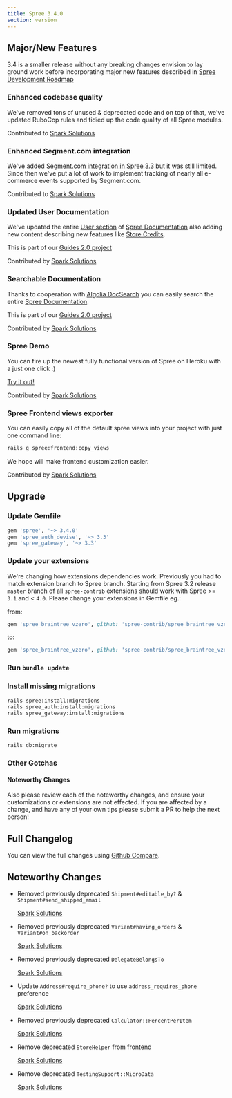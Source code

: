 ```yaml
---
title: Spree 3.4.0
section: version
---
```


## Major/New Features

3.4 is a smaller release without any breaking changes envision to
lay ground work before incorporating major new features
described in [Spree Development Roadmap](https://github.com/spree/spree/milestones?direction=asc&sort=due_date&state=open)

### Enhanced codebase quality

We've removed tons of unused & deprecated code and on top of that, we've updated
RuboCop rules and tidied up the code quality of all Spree modules.

Contributed to [Spark Solutions](https://github.com/spree/spree/issues/8268)

### Enhanced Segment.com integration

We've added [Segment.com integration in Spree 3.3](https://guides.spreecommerce.org/release_notes/spree_3_3_0.html#segmentcom-tracker-integration)
but it was still limited. Since then we've put a lot of work to implement
tracking of nearly all e-commerce events supported by Segment.com.

Contributed to [Spark Solutions](https://github.com/spree/spree/issues/8264)

### Updated User Documentation

We've updated the entire [User section](https://guides.spreecommerce.org/user/) of
[Spree Documentation](https://guides.spreecommerce.org/) also adding new content describing new features like
[Store Credits](https://guides.spreecommerce.org/user/configuring_store_credit_categories.html).

This is part of our [Guides 2.0 project](https://github.com/spree/spree/issues/8270)

Contributed by [Spark Solutions](https://github.com/spree/spree/pull/8256)

### Searchable Documentation

Thanks to cooperation with [Algolia DocSearch](https://community.algolia.com/docsearch/)
you can easily search the entire [Spree Documentation](https://guides.spreecommerce.org/).

This is part of our [Guides 2.0 project](https://github.com/spree/spree/issues/8270)

Contributed by [Spark Solutions](https://github.com/spree/spree/pull/8300)

### Spree Demo

You can fire up the newest fully functional version of Spree
on Heroku with a just one click :)

[Try it out!](https://heroku.com/deploy?template=https://github.com/spree/spree)

Contributed by [Spark Solutions](https://github.com/spree/spree/pull/8266)

### Spree Frontend views exporter

You can easily copy all of the default spree views into
your project with just one command line:

```bash
rails g spree:frontend:copy_views
```

We hope will make frontend customization easier.

Contributed by [Spark Solutions](https://github.com/spree/spree/issues/8265)

## Upgrade

### Update Gemfile

```ruby
gem 'spree', '~> 3.4.0'
gem 'spree_auth_devise', '~> 3.3'
gem 'spree_gateway', '~> 3.3'
```

### Update your extensions

We're changing how extensions dependencies work. Previously you had to match
extension branch to Spree branch. Starting from Spree 3.2 release `master` branch of all
`spree-contrib` extensions should work with Spree >= `3.1` and < `4.0`. Please change
your extensions in Gemfile eg.:

from:

```ruby
gem 'spree_braintree_vzero', github: 'spree-contrib/spree_braintree_vzero', branch: '3-1-stable'
```

to:

```ruby
gem 'spree_braintree_vzero', github: 'spree-contrib/spree_braintree_vzero'
```

### Run `bundle update`

### Install missing migrations

```bash
rails spree:install:migrations
rails spree_auth:install:migrations
rails spree_gateway:install:migrations
```

### Run migrations

```bash
rails db:migrate
```

### Other Gotchas


#### Noteworthy Changes

Also please review each of the noteworthy changes, and ensure your customizations
or extensions are not effected. If you are affected by a change, and have any
of your own tips please submit a PR to help the next person!

## Full Changelog

You can view the full changes using [Github Compare](https://github.com/spree/spree/compare/3-3-stable...master).

## Noteworthy Changes

* Removed previously deprecated `Shipment#editable_by?` & `Shipment#send_shipped_email`

  [Spark Solutions](https://github.com/spree/spree/pull/8276)

* Removed previously deprecated `Variant#having_orders` & `Variant#on_backorder`

  [Spark Solutions](https://github.com/spree/spree/pull/8277)

* Removed previously deprecated `DelegateBelongsTo`

  [Spark Solutions](https://github.com/spree/spree/pull/8275)

* Update `Address#require_phone?` to use `address_requires_phone` preference

  [Spark Solutions](https://github.com/spree/spree/pull/8290)

* Removed previously deprecated `Calculator::PercentPerItem`

  [Spark Solutions](https://github.com/spree/spree/pull/8314)

* Remove deprecated `StoreHelper` from frontend

  [Spark Solutions](https://github.com/spree/spree/pull/8316)

* Remove deprecated `TestingSupport::MicroData`

  [Spark Solutions](https://github.com/spree/spree/pull/8315)
